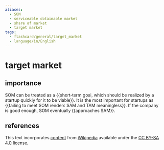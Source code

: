 ```yaml
---
aliases:
  - SOM
  - serviceable obtainable market
  - share of market
  - target market
tags:
  - flashcard/general/target_market
  - language/in/English
---
```


# target market

## importance

SOM can be treated as a {{short-term goal, which should be realized by a startup quickly for it to be viable}}. It is the most important for startups as {{failing to meet SOM renders SAM and TAM meaningless}}. If the company is good enough, SOM eventually {{approaches SAM}}. <!--SR:!2024-05-10,4,270!2024-05-10,4,270!2024-05-10,4,270-->

## references

This text incorporates [content](https://en.wikipedia.org/wiki/target_market) from [Wikipedia](Wikipedia.md) available under the [CC BY-SA 4.0](https://creativecommons.org/licenses/by-sa/4.0/) license.
